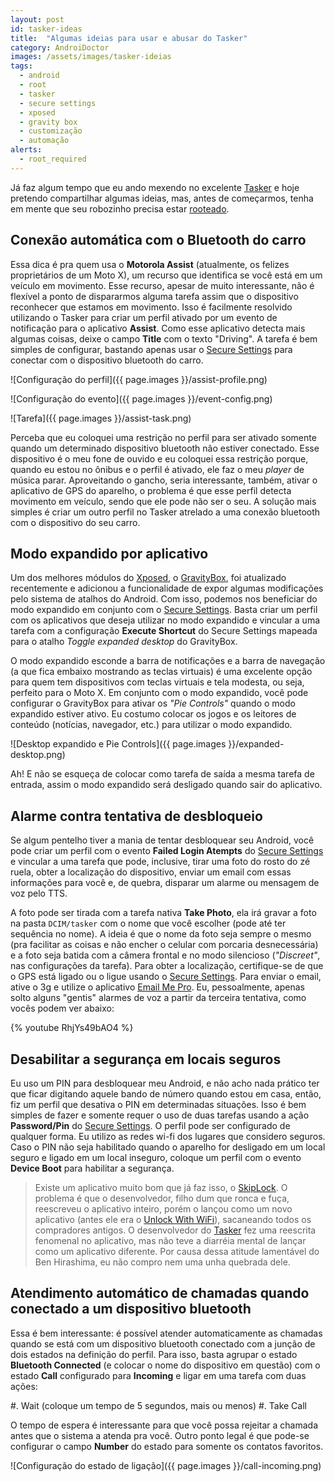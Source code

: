 ```yaml
---
layout: post
id: tasker-ideas
title:  "Algumas ideias para usar e abusar do Tasker"
category: AndroiDoctor
images: /assets/images/tasker-ideias
tags:
  - android
  - root
  - tasker
  - secure settings
  - xposed
  - gravity box
  - customização
  - automação
alerts:
  - root_required
---
```


Já faz algum tempo que eu ando mexendo no excelente [Tasker][] e hoje pretendo compartilhar algumas ideias, mas, antes de começarmos, tenha em mente que seu robozinho precisa estar [rooteado][post-root].

## Conexão automática com o Bluetooth do carro

Essa dica é pra quem usa o **Motorola Assist** (atualmente, os felizes proprietários de um Moto X), um recurso que identifica se você está em um veículo em movimento. Esse recurso, apesar de muito interessante, não é flexível a ponto de dispararmos alguma tarefa assim que o dispositivo reconhecer que estamos em movimento. Isso é facilmente resolvido utilizando o Tasker para criar um perfil ativado por um evento de notificação para o aplicativo **Assist**. Como esse aplicativo detecta mais algumas coisas, deixe o campo **Title** com o texto "Driving". A tarefa é bem simples de configurar, bastando apenas usar o [Secure Settings][] para conectar com o dispositivo bluetooth do carro.

![Configuração do perfil]({{ page.images }}/assist-profile.png)

![Configuração do evento]({{ page.images }}/event-config.png)

![Tarefa]({{ page.images }}/assist-task.png)

Perceba que eu coloquei uma restrição no perfil para ser ativado somente quando um determinado dispositivo bluetooth não estiver conectado. Esse dispositivo é o meu fone de ouvido e eu coloquei essa restrição porque, quando eu estou no ônibus e o perfil é ativado, ele faz o meu *player* de música parar. Aproveitando o gancho, seria interessante, também, ativar o aplicativo de GPS do aparelho, o problema é que esse perfil detecta movimento em veículo, sendo que ele pode não ser o seu. A solução mais simples é criar um outro perfil no Tasker atrelado a uma conexão bluetooth com o dispositivo do seu carro.

## Modo expandido por aplicativo

Um dos melhores módulos do [Xposed][], o [GravityBox][], foi atualizado recentemente e adicionou a funcionalidade de expor algumas modificações pelo sistema de atalhos do Android. Com isso, podemos nos beneficiar do modo expandido em conjunto com o [Secure Settings][]. Basta criar um perfil com os aplicativos que deseja utilizar no modo expandido e vincular a uma tarefa com a configuração **Execute Shortcut** do Secure Settings mapeada para o atalho *Toggle expanded desktop* do GravityBox.

O modo expandido esconde a barra de notificações e a barra de navegação (a que fica embaixo mostrando as teclas virtuais) é uma excelente opção para quem tem dispositivos com teclas virtuais e tela modesta, ou seja, perfeito para o Moto X. Em conjunto com o modo expandido, você pode configurar o GravityBox para ativar os *"Pie Controls"* quando o modo expandido estiver ativo. Eu costumo colocar os jogos e os leitores de conteúdo (notícias, navegador, etc.) para utilizar o modo expandido.

![Desktop expandido e Pie Controls]({{ page.images }}/expanded-desktop.png)

Ah! E não se esqueça de colocar como tarefa de saída a mesma tarefa de entrada, assim o modo expandido será desligado quando sair do aplicativo.

## Alarme contra tentativa de desbloqueio

Se algum pentelho tiver a mania de tentar desbloquear seu Android, você pode criar um perfil com o evento **Failed Login Atempts** do [Secure Settings][] e vincular a uma tarefa que pode, inclusive, tirar uma foto do rosto do zé ruela, obter a localização do dispositivo, enviar um email com essas informações para você e, de quebra, disparar um alarme ou mensagem de voz pelo TTS.

A foto pode ser tirada com a tarefa nativa **Take Photo**, ela irá gravar a foto na pasta `DCIM/tasker` com o nome que você escolher (pode até ter sequência no nome). A ideia é que o nome da foto seja sempre o mesmo (pra facilitar as coisas e não encher o celular com porcaria desnecessária) e a foto seja batida com a câmera frontal e no modo silencioso (*"Discreet"*, nas configurações da tarefa). Para obter a localização, certifique-se de que o GPS está ligado ou o ligue usando o [Secure Settings][]. Para enviar o email, ative o 3g e utilize o aplicativo [Email Me Pro][]. Eu, pessoalmente, apenas solto alguns "gentis" alarmes de voz a partir da terceira tentativa, como vocês podem ver abaixo:

{% youtube RhjYs49bAO4 %}

## Desabilitar a segurança em locais seguros

Eu uso um PIN para desbloquear meu Android, e não acho nada prático ter que ficar digitando aquele bando de número quando estou em casa, então, fiz um perfil que desativa o PIN em determinadas situações. Isso é bem simples de fazer e somente requer o uso de duas tarefas usando a ação **Password/Pin** do [Secure Settings][]. O perfil pode ser configurado de qualquer forma. Eu utilizo as redes wi-fi dos lugares que considero seguros. Caso o PIN não seja habilitado quando o aparelho for desligado em um local seguro e ligado em um local inseguro, coloque um perfil com o evento **Device Boot** para habilitar a segurança.

> Existe um aplicativo muito bom que já faz isso, o [SkipLock][]. O problema é que o desenvolvedor, filho dum que ronca e fuça, reescreveu o aplicativo inteiro, porém o lançou como um novo aplicativo (antes ele era o [Unlock With WiFi][]), sacaneando todos os compradores antigos. O desenvolvedor do [Tasker][] fez uma reescrita fenomenal no aplicativo, mas não teve a diarréia mental de lançar como um aplicativo diferente. Por causa dessa atitude lamentável do Ben Hirashima, eu não compro nem uma unha quebrada dele.

## Atendimento automático de chamadas quando conectado a um dispositivo bluetooth

Essa é bem interessante: é possível atender automaticamente as chamadas quando se está com um dispositivo bluetooth conectado com a junção de dois estados na definição do perfil. Para isso, basta agrupar o estado **Bluetooth Connected** (e colocar o nome do dispositivo em questão) com o estado **Call** configurado para **Incoming** e ligar em uma tarefa com duas ações:

#. Wait (coloque um tempo de 5 segundos, mais ou menos)
#. Take Call

O tempo de espera é interessante para que você possa rejeitar a chamada antes que o sistema a atenda pra você. Outro ponto legal é que pode-se configurar o campo **Number** do estado para somente os contatos favoritos.

![Configuração do estado de ligação]({{ page.images }}/call-incoming.png)

[tasker]: <{% play_store net.dinglisch.android.taskerm %}>
[secure settings]: <{% play_store com.intangibleobject.securesettings.plugin %}>
[gravitybox]: <http://repo.xposed.info/module/com.ceco.gm2.gravitybox>
[xposed]: <http://forum.xda-developers.com/showthread.php?t=1574401>
[email me pro]: <{% play_store com.caramellabs.emailmepro %}>
[skiplock]: <{% play_store com.benhirashima.skiplock %}>
[unlock with wifi]: <{% play_store com.benhirashima.unlockwithwifi %}>

[post-root]: <{% post root %}>
[post-xposed]: <{% post xposed %}>
